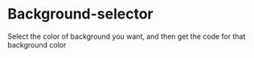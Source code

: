 # Background-selector
Select the color of background you want, and then get the code for that background color
